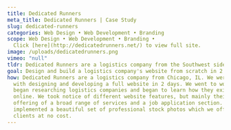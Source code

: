 ```yaml
---
title: Dedicated Runners
meta_title: Dedicated Runners | Case Study
slug: dedicated-runners
categories: Web Design • Web Development • Branding
scope: Web Design • Web Development • Branding •
  Click [here](http://dedicatedrunners.net/) to view full site.
image: /uploads/dedicatedrunners.png
vimeo: "null"
tldr: Dedicated Runners are a logistics company from the Southwest side of Chicago.
goal: Design and build a logistics company's website from scratch in 2 days.
how: Dedicated Runners are a logistics company from Chicago, IL. We were tasked
  with designing and developing a full website in 2 days. We went to work and
  began researching logistics companies and began to learn how they exist
  online. We took notice of different website features, but mainly their
  offering of a broad range of services and a job application section. We also
  implemented a beautiful set of professional stock photos which we offer to our
  clients at no cost.
---
```

